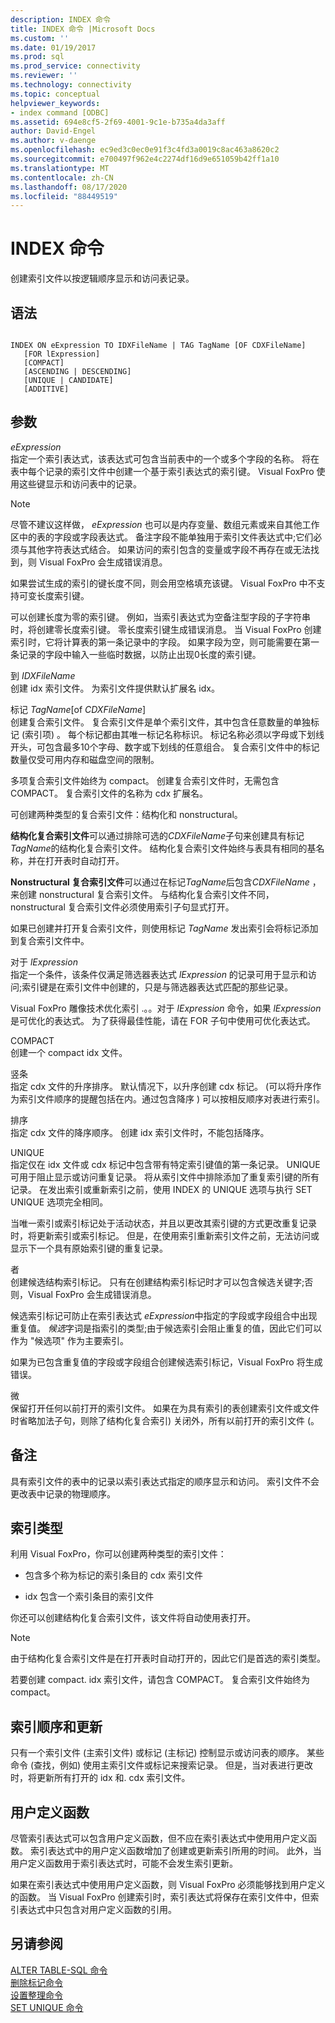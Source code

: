 ```yaml
---
description: INDEX 命令
title: INDEX 命令 |Microsoft Docs
ms.custom: ''
ms.date: 01/19/2017
ms.prod: sql
ms.prod_service: connectivity
ms.reviewer: ''
ms.technology: connectivity
ms.topic: conceptual
helpviewer_keywords:
- index command [ODBC]
ms.assetid: 694e8cf5-2f69-4001-9c1e-b735a4da3aff
author: David-Engel
ms.author: v-daenge
ms.openlocfilehash: ec9ed3c0ec0e91f3c4fd3a0019c8ac463a8620c2
ms.sourcegitcommit: e700497f962e4c2274df16d9e651059b42ff1a10
ms.translationtype: MT
ms.contentlocale: zh-CN
ms.lasthandoff: 08/17/2020
ms.locfileid: "88449519"
---
```

# <a name="index-command"></a>INDEX 命令
创建索引文件以按逻辑顺序显示和访问表记录。  
  
## <a name="syntax"></a>语法  
  
```  
  
INDEX ON eExpression TO IDXFileName | TAG TagName [OF CDXFileName]  
   [FOR lExpression]  
   [COMPACT]  
   [ASCENDING | DESCENDING]  
   [UNIQUE | CANDIDATE]  
   [ADDITIVE]  
```  
  
## <a name="arguments"></a>参数  
 *eExpression*  
 指定一个索引表达式，该表达式可包含当前表中的一个或多个字段的名称。 将在表中每个记录的索引文件中创建一个基于索引表达式的索引键。 Visual FoxPro 使用这些键显示和访问表中的记录。  
  
> [!NOTE]  
>  尽管不建议这样做， *eExpression* 也可以是内存变量、数组元素或来自其他工作区中的表的字段或字段表达式。 备注字段不能单独用于索引文件表达式中;它们必须与其他字符表达式结合。 如果访问的索引包含的变量或字段不再存在或无法找到，则 Visual FoxPro 会生成错误消息。  
  
 如果尝试生成的索引的键长度不同，则会用空格填充该键。 Visual FoxPro 中不支持可变长度索引键。  
  
 可以创建长度为零的索引键。 例如，当索引表达式为空备注型字段的子字符串时，将创建零长度索引键。 零长度索引键生成错误消息。 当 Visual FoxPro 创建索引时，它将计算表的第一条记录中的字段。 如果字段为空，则可能需要在第一条记录的字段中输入一些临时数据，以防止出现0长度的索引键。  
  
 到 *IDXFileName*  
 创建 idx 索引文件。 为索引文件提供默认扩展名 idx。  
  
 标记 *TagName*[of *CDXFileName*]  
 创建复合索引文件。 复合索引文件是单个索引文件，其中包含任意数量的单独标记 (索引项) 。 每个标记都由其唯一标记名称标识。 标记名称必须以字母或下划线开头，可包含最多10个字母、数字或下划线的任意组合。 复合索引文件中的标记数量仅受可用内存和磁盘空间的限制。  
  
 多项复合索引文件始终为 compact。 创建复合索引文件时，无需包含 COMPACT。 复合索引文件的名称为 cdx 扩展名。  
  
 可创建两种类型的复合索引文件：结构化和 nonstructural。  
  
 **结构化复合索引文件**可以通过排除可选的*CDXFileName*子句来创建具有标记*TagName*的结构化复合索引文件。 结构化复合索引文件始终与表具有相同的基名称，并在打开表时自动打开。  
  
 **Nonstructural 复合索引文件**可以通过在标记*TagName*后包含*CDXFileName* ，来创建 nonstructural 复合索引文件。 与结构化复合索引文件不同，nonstructural 复合索引文件必须使用索引子句显式打开。  
  
 如果已创建并打开复合索引文件，则使用标记 *TagName* 发出索引会将标记添加到复合索引文件中。  
  
 对于 *lExpression*  
 指定一个条件，该条件仅满足筛选器表达式 *lExpression* 的记录可用于显示和访问;索引键是在索引文件中创建的，只是与筛选器表达式匹配的那些记录。  
  
 Visual FoxPro 雕像技术优化索引 .。。对于 *lExpression* 命令，如果 *lExpression* 是可优化的表达式。 为了获得最佳性能，请在 FOR 子句中使用可优化表达式。  
  
 COMPACT  
 创建一个 compact idx 文件。  
  
 竖条  
 指定 cdx 文件的升序排序。 默认情况下，以升序创建 cdx 标记。  (可以将升序作为索引文件顺序的提醒包括在内。通过包含降序 ) 可以按相反顺序对表进行索引。  
  
 排序  
 指定 cdx 文件的降序顺序。 创建 idx 索引文件时，不能包括降序。  
  
 UNIQUE  
 指定仅在 idx 文件或 cdx 标记中包含带有特定索引键值的第一条记录。 UNIQUE 可用于阻止显示或访问重复记录。 将从索引文件中排除添加了重复索引键的所有记录。 在发出索引或重新索引之前，使用 INDEX 的 UNIQUE 选项与执行 SET UNIQUE 选项完全相同。  
  
 当唯一索引或索引标记处于活动状态，并且以更改其索引键的方式更改重复记录时，将更新索引或索引标记。 但是，在使用索引重新索引文件之前，无法访问或显示下一个具有原始索引键的重复记录。  
  
 者  
 创建候选结构索引标记。 只有在创建结构索引标记时才可以包含候选关键字;否则，Visual FoxPro 会生成错误消息。  
  
 候选索引标记可防止在索引表达式 *eExpression*中指定的字段或字段组合中出现重复值。 *候选*字词是指索引的类型;由于候选索引会阻止重复的值，因此它们可以作为 "候选项" 作为主要索引。  
  
 如果为已包含重复值的字段或字段组合创建候选索引标记，Visual FoxPro 将生成错误。  
  
 微  
 保留打开任何以前打开的索引文件。 如果在为具有索引的表创建索引文件或文件时省略加法子句，则除了结构化复合索引) 关闭外，所有以前打开的索引文件 (。  
  
## <a name="remarks"></a>备注  
 具有索引文件的表中的记录以索引表达式指定的顺序显示和访问。 索引文件不会更改表中记录的物理顺序。  
  
## <a name="index-types"></a>索引类型  
 利用 Visual FoxPro，你可以创建两种类型的索引文件：  
  
-   包含多个称为标记的索引条目的 cdx 索引文件  
  
-   idx 包含一个索引条目的索引文件  
  
 你还可以创建结构化复合索引文件，该文件将自动使用表打开。  
  
> [!NOTE]  
>  由于结构化复合索引文件是在打开表时自动打开的，因此它们是首选的索引类型。  
  
 若要创建 compact. idx 索引文件，请包含 COMPACT。 复合索引文件始终为 compact。  
  
## <a name="index-order-and-updating"></a>索引顺序和更新  
 只有一个索引文件 (主索引文件) 或标记 (主标记) 控制显示或访问表的顺序。 某些命令 (查找，例如) 使用主索引文件或标记来搜索记录。 但是，当对表进行更改时，将更新所有打开的 idx 和. cdx 索引文件。  
  
## <a name="user-defined-functions"></a>用户定义函数  
 尽管索引表达式可以包含用户定义函数，但不应在索引表达式中使用用户定义函数。 索引表达式中的用户定义函数增加了创建或更新索引所用的时间。 此外，当用户定义函数用于索引表达式时，可能不会发生索引更新。  
  
 如果在索引表达式中使用用户定义函数，则 Visual FoxPro 必须能够找到用户定义的函数。 当 Visual FoxPro 创建索引时，索引表达式将保存在索引文件中，但索引表达式中只包含对用户定义函数的引用。  
  
## <a name="see-also"></a>另请参阅  
 [ALTER TABLE-SQL 命令](../../odbc/microsoft/alter-table-sql-command.md)   
 [删除标记命令](../../odbc/microsoft/delete-tag-command.md)   
 [设置整理命令](../../odbc/microsoft/set-collate-command.md)   
 [SET UNIQUE 命令](../../odbc/microsoft/set-unique-command.md)
